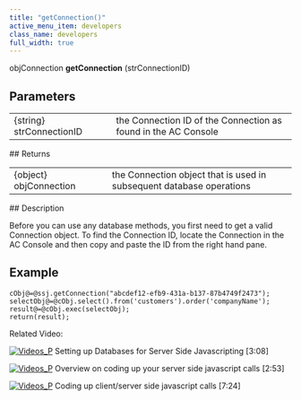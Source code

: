```yaml
---
title: "getConnection()"
active_menu_item: developers
class_name: developers
full_width: true
---
```



objConnection **getConnection** (strConnectionID)

## Parameters

<table>
<tr>
<td width="181">
{string} strConnectionID

</td>
<td width="18">
</td>
<td width="681">
the Connection ID of the Connection as found in the AC Console

</td>
</tr>
</table>
## Returns

<table>
<tr>
<td width="182">
{object} objConnection

</td>
<td width="16">
</td>
<td width="682">
the Connection object that is used in subsequent database operations

</td>
</tr>
</table>
## Description

Before you can use any database methods, you first need to get a valid Connection object. To find the Connection ID, locate the Connection in the AC Console and then copy and paste the ID from the right hand pane.

## Example

    cObj@=@ssj.getConnection("abcdef12-efb9-431a-b137-87b4749f2473");
    selectObj@=@cObj.select().from('customers').order('companyName');
    result@=@cObj.exec(selectObj);
    return(result);
     
   

Related Video:

[![Videos\_P](/img/docs/videos_p.png)](http://www.youtube.com/v/vOOSCRbH6_Y?autoplay=1&hd=1&fs=1&showsearch=0&rel=0&) Setting up Databases for Server Side Javascripting [3:08]

[![Videos\_P](/img/docs/videos_p.png)](http://www.youtube.com/v/88rEQc8Itvk?autoplay=1&hd=1&fs=1&showsearch=0&rel=0&) Overview on coding up your server side javascript calls [2:53]

[![Videos\_P](/img/docs/videos_p.png)](http://www.youtube.com/v/qY9M8bP9b70?autoplay=1&hd=1&fs=1&showsearch=0&rel=0&) Coding up client/server side javascript calls [7:24]

     
   
